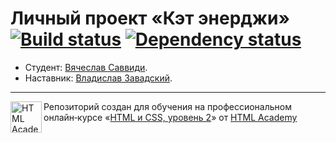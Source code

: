 # Личный проект «Кэт энерджи» [![Build status][travis-image]][travis-url] [![Dependency status][dependency-image]][dependency-url]

* Студент: [Вячеслав Саввиди](https://up.htmlacademy.ru/adaptive/19/user/1245003).
* Наставник: [Владислав Завадский](https://htmlacademy.ru/profile/id182831).

<hr></hr>

<a href="https://htmlacademy.ru/intensive/adaptive"><img align="left" width="50" height="50" alt="HTML Academy" src="https://up.htmlacademy.ru/static/img/intensive/adaptive/logo-for-github-2.png"></a>

Репозиторий создан для обучения на профессиональном онлайн‑курсе «[HTML и CSS, уровень 2](https://htmlacademy.ru/intensive/adaptive)» от [HTML Academy](https://htmlacademy.ru)

[travis-image]: https://travis-ci.com/htmlacademy-adaptive/1245003-cat-energy-19.svg?branch=master
[travis-url]: https://travis-ci.com/htmlacademy-adaptive/1245003-cat-energy-19
[dependency-image]: https://david-dm.org/htmlacademy-adaptive/1245003-cat-energy-19/dev-status.svg?style=flat-square
[dependency-url]: https://david-dm.org/htmlacademy-adaptive/1245003-cat-energy-19?type=dev
